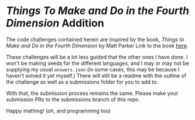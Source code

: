 # _Things To Make and Do in the Fourth Dimension_ Addition

The code challenges contained herein are inspired by the book, _Things to Make and Do in the Fourth Dimension_ by Matt Parker
Link to the book [here](https://makeanddo4d.com/).

These challenges will be a lot less guided that the other ones I have done. I won't be making seeds for the different
languages, and I may or may not be supplying my usual `answers.json` (in some cases, this may be because I haven't
solved it yet myself.) There will still be a readme with the outline of the challenge as well as a submissions folder
for you to add to.

With that, the submission process remains the same. Please make your submission PRs to the submissions branch of 
this repo.

Happy mathing! (oh, and programming too)
